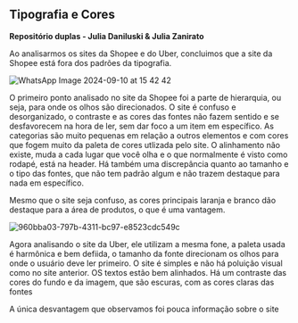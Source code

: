 ## Tipografia e Cores
**Repositório duplas - Julia Daniluski & Julia Zanirato**

Ao analisarmos os sites da Shopee e do Uber, concluimos que a site da Shopee está fora dos padrões da tipografia.

![WhatsApp Image 2024-09-10 at 15 42 42](https://github.com/user-attachments/assets/b4ce4bae-60c2-4f92-bb47-35c9f83b59bc)


O primeiro ponto analisado no site da Shopee foi a parte de hierarquia, ou seja, para onde os olhos são direcionados. O site é confuso e desorganizado, o contraste e as cores das fontes não fazem sentido e se desfavorecem na hora de ler, sem dar foco a um item em específico. As categorias são muito pequenas em relação a outros elementos e com cores que fogem muito da paleta de cores utlizada pelo site. O alinhamento não existe,  muda a cada lugar que você olha e o que normalmente é visto como rodapé, está na header. Há também uma discrepância quanto ao tamanho e o tipo das fontes, que não tem padrão algum  e não trazem destaque para nada em específico.


Mesmo que o site seja confuso, as cores principais laranja e branco dão destaque para a área de produtos, o que é uma vantagem.

![960bba03-797b-4311-bc97-e8523cdc549c](https://github.com/user-attachments/assets/8ffd4025-744b-4b53-adc2-b275bb0524aa)

Agora analisando o site da Uber, ele utilizam a mesma fone, a paleta usada é harmônica e bem defiida, o tamanho da fonte direcionam os olhos para onde o usuário deve ler primeiro. O site é simples e não há poluição visual como no site anterior. OS textos estão bem alinhados. Há um contraste das cores do fundo e da imagem, que são escuras, com as cores claras das fontes

A única desvantagem que observamos foi pouca informação sobre o site
